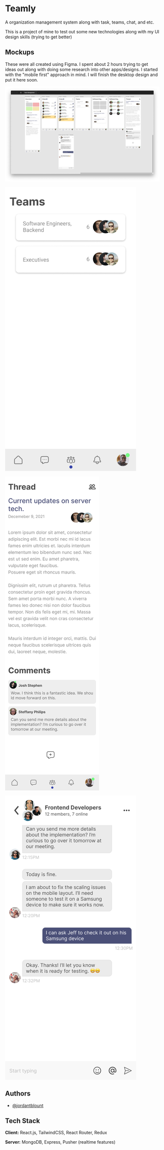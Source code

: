 # Teamly

A organization management system along with task, teams, chat, and etc.

This is a project of mine to test out some new technologies along with my UI design skills (trying to get better)


## Mockups
These were all created using Figma. I spent about 2 hours trying to get ideas out along with doing some research into other apps/designs. I started with the "mobile first" approach in mind. I will finish the desktop design and put it here soon.

![Mockups in figma](https://github.com/JordanBlount/teamly2/blob/main/client/screenshots/mockups.png)

![Team tab](https://github.com/JordanBlount/teamly2/blob/main/client/screenshots/teamlist.png)

![Example of a thread](https://github.com/JordanBlount/teamly2/blob/main/client/screenshots/threads.png)

![Example of a group chat](https://github.com/JordanBlount/teamly2/blob/main/client/screenshots/groupchat.png)

## Authors

- [@jordantblount](https://jordanblount.com)

  
## Tech Stack

**Client:** React.js, TailwindCSS, React Router, Redux

**Server:** MongoDB, Express, Pusher (realtime features) 

  